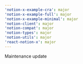 ```yaml
---
'notion-x-example-cra': major
'notion-x-example-full': major
'notion-x-example-minimal': major
'notion-client': major
'notion-compat': major
'notion-types': major
'notion-utils': major
'react-notion-x': major
---
```


Maintenance update
